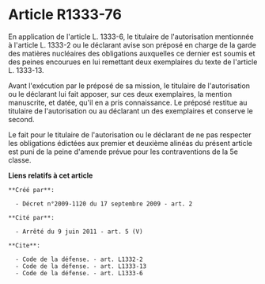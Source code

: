 # Article R1333-76

En application de l'article L. 1333-6, le titulaire de l'autorisation mentionnée à l'article L. 1333-2 ou le déclarant avise
son préposé en charge de la garde des matières nucléaires des obligations auxquelles ce dernier est soumis et des peines
encourues en lui remettant deux exemplaires du texte de l'article L. 1333-13.

Avant l'exécution par le préposé de sa mission, le titulaire de l'autorisation ou le déclarant lui fait apposer, sur ces deux
exemplaires, la mention manuscrite, et datée, qu'il en a pris connaissance. Le préposé restitue au titulaire de
l'autorisation ou au déclarant un des exemplaires et conserve le second. 

Le fait pour le titulaire de l'autorisation ou le déclarant de ne pas respecter les obligations édictées aux premier et
deuxième alinéas du présent article est puni de la peine d'amende prévue pour les contraventions de la 5e classe.

**Liens relatifs à cet article**

	**Créé par**:

	  - Décret n°2009-1120 du 17 septembre 2009 - art. 2

	**Cité par**:

	  - Arrêté du 9 juin 2011 - art. 5 (V)

	**Cite**:

	  - Code de la défense. - art. L1332-2
	  - Code de la défense. - art. L1333-13
	  - Code de la défense. - art. L1333-6
